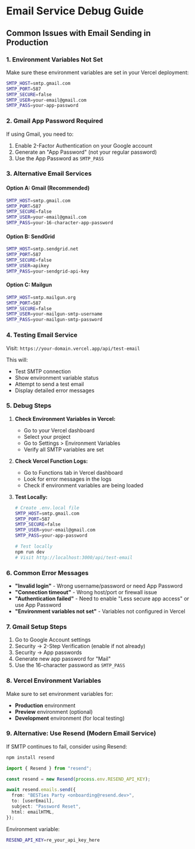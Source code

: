 # Email Service Debug Guide

## Common Issues with Email Sending in Production

### 1. Environment Variables Not Set

Make sure these environment variables are set in your Vercel deployment:

```bash
SMTP_HOST=smtp.gmail.com
SMTP_PORT=587
SMTP_SECURE=false
SMTP_USER=your-email@gmail.com
SMTP_PASS=your-app-password
```

### 2. Gmail App Password Required

If using Gmail, you need to:

1. Enable 2-Factor Authentication on your Google account
2. Generate an "App Password" (not your regular password)
3. Use the App Password as `SMTP_PASS`

### 3. Alternative Email Services

#### Option A: Gmail (Recommended)

```bash
SMTP_HOST=smtp.gmail.com
SMTP_PORT=587
SMTP_SECURE=false
SMTP_USER=your-email@gmail.com
SMTP_PASS=your-16-character-app-password
```

#### Option B: SendGrid

```bash
SMTP_HOST=smtp.sendgrid.net
SMTP_PORT=587
SMTP_SECURE=false
SMTP_USER=apikey
SMTP_PASS=your-sendgrid-api-key
```

#### Option C: Mailgun

```bash
SMTP_HOST=smtp.mailgun.org
SMTP_PORT=587
SMTP_SECURE=false
SMTP_USER=your-mailgun-smtp-username
SMTP_PASS=your-mailgun-smtp-password
```

### 4. Testing Email Service

Visit: `https://your-domain.vercel.app/api/test-email`

This will:

- Test SMTP connection
- Show environment variable status
- Attempt to send a test email
- Display detailed error messages

### 5. Debug Steps

1. **Check Environment Variables in Vercel:**

   - Go to your Vercel dashboard
   - Select your project
   - Go to Settings > Environment Variables
   - Verify all SMTP variables are set

2. **Check Vercel Function Logs:**

   - Go to Functions tab in Vercel dashboard
   - Look for error messages in the logs
   - Check if environment variables are being loaded

3. **Test Locally:**

   ```bash
   # Create .env.local file
   SMTP_HOST=smtp.gmail.com
   SMTP_PORT=587
   SMTP_SECURE=false
   SMTP_USER=your-email@gmail.com
   SMTP_PASS=your-app-password

   # Test locally
   npm run dev
   # Visit http://localhost:3000/api/test-email
   ```

### 6. Common Error Messages

- **"Invalid login"** - Wrong username/password or need App Password
- **"Connection timeout"** - Wrong host/port or firewall issue
- **"Authentication failed"** - Need to enable "Less secure app access" or use App Password
- **"Environment variables not set"** - Variables not configured in Vercel

### 7. Gmail Setup Steps

1. Go to Google Account settings
2. Security → 2-Step Verification (enable if not already)
3. Security → App passwords
4. Generate new app password for "Mail"
5. Use the 16-character password as `SMTP_PASS`

### 8. Vercel Environment Variables

Make sure to set environment variables for:

- **Production** environment
- **Preview** environment (optional)
- **Development** environment (for local testing)

### 9. Alternative: Use Resend (Modern Email Service)

If SMTP continues to fail, consider using Resend:

```bash
npm install resend
```

```typescript
import { Resend } from "resend";

const resend = new Resend(process.env.RESEND_API_KEY);

await resend.emails.send({
  from: "BESTies Party <onboarding@resend.dev>",
  to: [userEmail],
  subject: "Password Reset",
  html: emailHTML,
});
```

Environment variable:

```bash
RESEND_API_KEY=re_your_api_key_here
```
